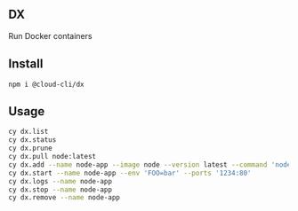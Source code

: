 ## DX

Run Docker containers

## Install

```
npm i @cloud-cli/dx
```

## Usage

```bash
cy dx.list
cy dx.status
cy dx.prune
cy dx.pull node:latest
cy dx.add --name node-app --image node --version latest --command 'node --version' --volumes 'volume:/container/path' --ports '1234:80' --host 'foo.example.com'
cy dx.start --name node-app --env 'FOO=bar' --ports '1234:80'
cy dx.logs --name node-app
cy dx.stop --name node-app
cy dx.remove --name node-app
```
